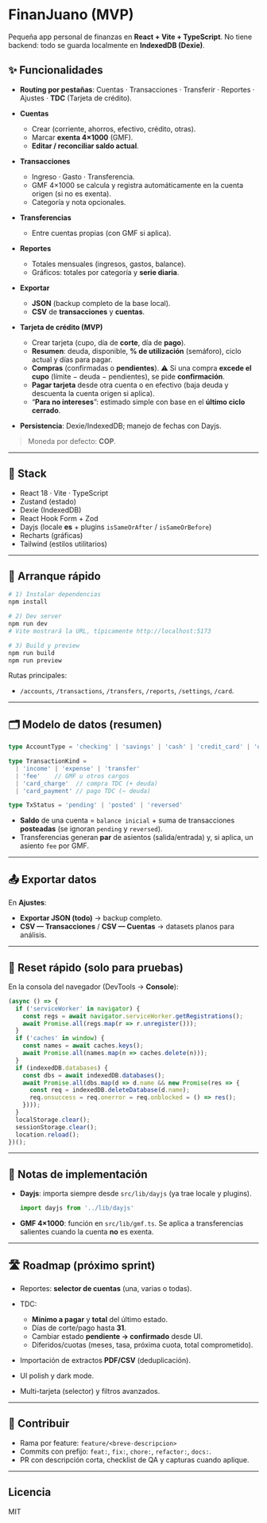 # FinanJuano (MVP)

Pequeña app personal de finanzas en **React + Vite + TypeScript**.
No tiene backend: todo se guarda localmente en **IndexedDB (Dexie)**.

## ✨ Funcionalidades

* **Routing por pestañas**: Cuentas · Transacciones · Transferir · Reportes · Ajustes · **TDC** (Tarjeta de crédito).
* **Cuentas**

  * Crear (corriente, ahorros, efectivo, crédito, otras).
  * Marcar **exenta 4×1000** (GMF).
  * **Editar / reconciliar saldo actual**.
* **Transacciones**

  * Ingreso · Gasto · Transferencia.
  * GMF 4×1000 se calcula y registra automáticamente en la cuenta origen (si no es exenta).
  * Categoría y nota opcionales.
* **Transferencias**

  * Entre cuentas propias (con GMF si aplica).
* **Reportes**

  * Totales mensuales (ingresos, gastos, balance).
  * Gráficos: totales por categoría y **serie diaria**.
* **Exportar**

  * **JSON** (backup completo de la base local).
  * **CSV** de **transacciones** y **cuentas**.
* **Tarjeta de crédito (MVP)**

  * Crear tarjeta (cupo, día de **corte**, día de **pago**).
  * **Resumen**: deuda, disponible, **% de utilización** (semáforo), ciclo actual y días para pagar.
  * **Compras** (confirmadas o **pendientes**).
    ⚠️ Si una compra **excede el cupo** (límite − deuda − pendientes), se pide **confirmación**.
  * **Pagar tarjeta** desde otra cuenta o en efectivo (baja deuda y descuenta la cuenta origen si aplica).
  * “**Para no intereses**”: estimado simple con base en el **último ciclo cerrado**.
* **Persistencia**: Dexie/IndexedDB; manejo de fechas con Dayjs.

> Moneda por defecto: **COP**.

---

## 🧰 Stack

* React 18 · Vite · TypeScript
* Zustand (estado)
* Dexie (IndexedDB)
* React Hook Form + Zod
* Dayjs (locale **es** + plugins `isSameOrAfter` / `isSameOrBefore`)
* Recharts (gráficas)
* Tailwind (estilos utilitarios)

---

## 🚀 Arranque rápido

```bash
# 1) Instalar dependencias
npm install

# 2) Dev server
npm run dev
# Vite mostrará la URL, típicamente http://localhost:5173

# 3) Build y preview
npm run build
npm run preview
```

Rutas principales:

* `/accounts`, `/transactions`, `/transfers`, `/reports`, `/settings`, `/card`.

---

## 🗂️ Modelo de datos (resumen)

```ts
type AccountType = 'checking' | 'savings' | 'cash' | 'credit_card' | 'other'

type TransactionKind =
  | 'income' | 'expense' | 'transfer'
  | 'fee'    // GMF u otros cargos
  | 'card_charge'  // compra TDC (+ deuda)
  | 'card_payment' // pago TDC (− deuda)

type TxStatus = 'pending' | 'posted' | 'reversed'
```

* **Saldo** de una cuenta = `balance inicial` + suma de transacciones **posteadas** (se ignoran `pending` y `reversed`).
* Transferencias generan **par** de asientos (salida/entrada) y, si aplica, un asiento `fee` por GMF.

---

## 📤 Exportar datos

En **Ajustes**:

* **Exportar JSON (todo)** → backup completo.
* **CSV — Transacciones** / **CSV — Cuentas** → datasets planos para análisis.

---

## 🧹 Reset rápido (solo para pruebas)

En la consola del navegador (DevTools → **Console**):

```js
(async () => {
  if ('serviceWorker' in navigator) {
    const regs = await navigator.serviceWorker.getRegistrations();
    await Promise.all(regs.map(r => r.unregister()));
  }
  if ('caches' in window) {
    const names = await caches.keys();
    await Promise.all(names.map(n => caches.delete(n)));
  }
  if (indexedDB.databases) {
    const dbs = await indexedDB.databases();
    await Promise.all(dbs.map(d => d.name && new Promise(res => {
      const req = indexedDB.deleteDatabase(d.name);
      req.onsuccess = req.onerror = req.onblocked = () => res();
    })));
  }
  localStorage.clear();
  sessionStorage.clear();
  location.reload();
})();
```

---

## 📌 Notas de implementación

* **Dayjs**: importa siempre desde `src/lib/dayjs` (ya trae locale y plugins).

  ```ts
  import dayjs from '../lib/dayjs'
  ```
* **GMF 4×1000**: función en `src/lib/gmf.ts`. Se aplica a transferencias salientes cuando la cuenta **no** es exenta.

---

## 🛣️ Roadmap (próximo sprint)

* Reportes: **selector de cuentas** (una, varias o todas).
* TDC:

  * **Mínimo a pagar** y **total** del último estado.
  * Días de corte/pago hasta **31**.
  * Cambiar estado **pendiente → confirmado** desde UI.
  * Diferidos/cuotas (meses, tasa, próxima cuota, total comprometido).
* Importación de extractos **PDF/CSV** (deduplicación).
* UI polish y dark mode.
* Multi-tarjeta (selector) y filtros avanzados.

---

## 🤝 Contribuir

* Rama por feature: `feature/<breve-descripcion>`
* Commits con prefijo: `feat:`, `fix:`, `chore:`, `refactor:`, `docs:`.
* PR con descripción corta, checklist de QA y capturas cuando aplique.

---

## Licencia
MIT
